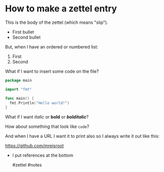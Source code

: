# How to make a zettel entry

This is the body of the zettel (which means "slip").

* First bullet
* Second bullet

But, when I have an ordered or numbered list:

1. First
1. Second

What if I want to insert some code on the file?

```go
package main

import "fmt"

func main() {
  fmt.Println("Hello world!")
}
```

What if I want *italic* or **bold** or ***bolditalic***?

How about something that look like `code`?

And when I have a URL I want it to print also so I always write it out like this:

https://github.com/mreisroot

* I put references at the bottom

    #zettel #notes
